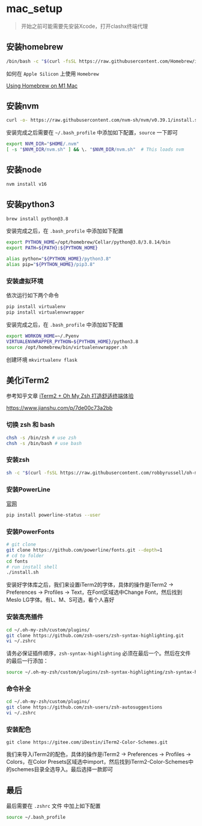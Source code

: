 # mac_setup

> 开始之前可能需要先安装Xcode，打开clashx终端代理

## 安装homebrew

```bash
/bin/bash -c "$(curl -fsSL https://raw.githubusercontent.com/Homebrew/install/HEAD/install.sh)"
```

如何在 `Apple Silicon` 上使用 `Homebrew`

[Using Homebrew on M1 Mac](https://earthly.dev/blog/homebrew-on-m1/)

## 安装nvm

```bash
curl -o- https://raw.githubusercontent.com/nvm-sh/nvm/v0.39.1/install.sh | bash
```

安装完成之后需要在 `~/.bash_profile` 中添加如下配置，`source` 一下即可

```bash
export NVM_DIR="$HOME/.nvm"
[ -s "$NVM_DIR/nvm.sh" ] && \. "$NVM_DIR/nvm.sh"  # This loads nvm
```

## 安装node

```bash
nvm install v16
```

## 安装python3

```bash
brew install python@3.8
```

安装完成之后，在 `.bash_profile` 中添加如下配置

```bash
export PYTHON_HOME=/opt/homebrew/Cellar/python@3.8/3.8.14/bin
export PATH=${PATH}:${PYTHON_HOME}

alias python="${PYTHON_HOME}/python3.8"
alias pip="${PYTHON_HOME}/pip3.8"
```

### 安装虚拟环境

依次运行如下两个命令

```bash
pip install virtualenv
pip install virtualenvwrapper
```

安装完成之后，在 `.bash_profile` 中添加如下配置

```bash
export WORKON_HOME=~/.Pyenv
VIRTUALENVWRAPPER_PYTHON=${PYTHON_HOME}/python3.8
source /opt/homebrew/bin/virtualenvwrapper.sh
```

创建环境 `mkvirtualenv flask`

## 美化iTerm2

参考知乎文章 [iTerm2 + Oh My Zsh 打造舒适终端体验](https://zhuanlan.zhihu.com/p/37195261)

https://www.jianshu.com/p/7de00c73a2bb

### 切换 zsh 和 bash

```bash
chsh -s /bin/zsh # use zsh
chsh -s /bin/bash # use bash
```

### 安装zsh

```bash
sh -c "$(curl -fsSL https://raw.githubusercontent.com/robbyrussell/oh-my-zsh/master/tools/install.sh)"
```

### 安装PowerLine

[官网](https://powerline.readthedocs.io/en/latest/installation.html)

```bash
pip install powerline-status --user
```

### 安装PowerFonts

```bash
# git clone
git clone https://github.com/powerline/fonts.git --depth=1
# cd to folder
cd fonts
# run install shell
./install.sh
```

安装好字体库之后，我们来设置iTerm2的字体，具体的操作是iTerm2 -> Preferences -> Profiles -> Text，在Font区域选中Change Font，然后找到Meslo LG字体。有L、M、S可选，看个人喜好

### 安装高亮插件

```bash
cd ~/.oh-my-zsh/custom/plugins/
git clone https://github.com/zsh-users/zsh-syntax-highlighting.git
vi ~/.zshrc
```

请务必保证插件顺序，`zsh-syntax-highlighting` 必须在最后一个。然后在文件的最后一行添加：

```bash
source ~/.oh-my-zsh/custom/plugins/zsh-syntax-highlighting/zsh-syntax-highlighting.zsh
```

### 命令补全

```bash
cd ~/.oh-my-zsh/custom/plugins/
git clone https://github.com/zsh-users/zsh-autosuggestions
vi ~/.zshrc
```

### 安装配色

```
git clone https://gitee.com/iDestin/iTerm2-Color-Schemes.git
```

我们来导入iTerm2的配色，具体的操作是iTerm2 -> Preferences -> Profiles -> Colors，在Color Presets区域选中import，然后找到iTerm2-Color-Schemes中的schemes目录全选导入。最后选择一款即可

## 最后

最后需要在 `.zshrc` 文件 中加上如下配置

```bash
source ~/.bash_profile
```